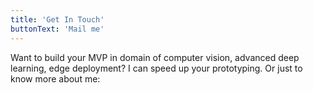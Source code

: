 ```yaml
---
title: 'Get In Touch'
buttonText: 'Mail me'
---
```


Want to build your MVP in domain of computer vision, advanced deep learning, edge deployment? I can speed up your prototyping. Or just to know more about me:

